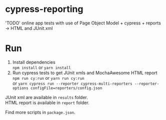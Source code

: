 # cypress-reporting

'TODO' online app tests with use of Page Object Model + cypress + reports -> HTML and JUnit.xml

# Run

1. Install dependencies  
   `npm install` or `yarn install`
2. Run cypress tests to get JUnit xmls and MochaAwesome HTML report  
   `npm run cy:run` or `yarn run cy:run`  
   or `yarn cypress run --reporter cypress-multi-reporters --reporter-options configFile=reporters/config.json`

JUnit xml are available in `results` folder.  
HTML report is available in `report` folder.

Find more scripts in `package.json`.





